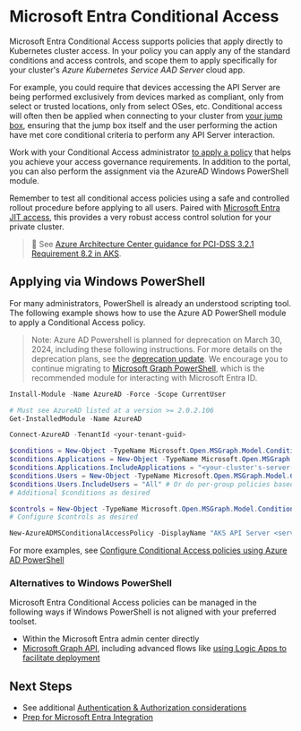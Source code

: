 # Microsoft Entra Conditional Access

Microsoft Entra Conditional Access supports policies that apply directly to Kubernetes cluster access. In your policy you can apply any of the standard conditions and access controls, and scope them to apply specifically for your cluster's _Azure Kubernetes Service AAD Server_ cloud app.

For example, you could require that devices accessing the API Server are being performed exclusively from devices marked as compliant, only from select or trusted locations, only from select OSes, etc. Conditional access will often then be applied when connecting to your cluster from [your jump box](./deploy/06-aks-jumpboximage.md), ensuring that the jump box itself and the user performing the action have met core conditional criteria to perform any API Server interaction.

Work with your Conditional Access administrator [to apply a policy](https://learn.microsoft.com/azure/aks/access-control-managed-azure-ad) that helps you achieve your access governance requirements. In addition to the portal, you can also perform the assignment via the AzureAD Windows PowerShell module.

Remember to test all conditional access policies using a safe and controlled rollout procedure before applying to all users. Paired with [Microsoft Entra JIT access](https://learn.microsoft.com/azure/aks/access-control-managed-azure-ad#use-conditional-access-with-microsoft-entra-id-and-aks), this provides a very robust access control solution for your private cluster.

> :notebook: See [Azure Architecture Center guidance for PCI-DSS 3.2.1 Requirement 8.2 in AKS](https://learn.microsoft.com/azure/architecture/reference-architectures/containers/aks-pci/aks-pci-identity#requirement-82).

## Applying via Windows PowerShell

For many administrators, PowerShell is already an understood scripting tool. The following example shows how to use the Azure AD PowerShell module to apply a Conditional Access policy.

> Note: Azure AD Powershell is planned for deprecation on March 30, 2024, including these following instructions. For more details on the deprecation plans, see the [deprecation update](https://techcommunity.microsoft.com/t5/microsoft-entra-azure-ad-blog/important-azure-ad-graph-retirement-and-powershell-module/ba-p/3848270). We encourage you to continue migrating to [Microsoft Graph PowerShell](https://learn.microsoft.com/powershell/microsoftgraph/overview), which is the recommended module for interacting with Microsoft Entra ID.

```powershell
Install-Module -Name AzureAD -Force -Scope CurrentUser

# Must see AzureAD listed at a version >= 2.0.2.106
Get-InstalledModule -Name AzureAD

Connect-AzureAD -TenantId <your-tenant-guid>

$conditions = New-Object -TypeName Microsoft.Open.MSGraph.Model.ConditionalAccessConditionSet
$conditions.Applications = New-Object -TypeName Microsoft.Open.MSGraph.Model.ConditionalAccessApplicationCondition
$conditions.Applications.IncludeApplications = "<your-cluster's-server-app-guid>"
$conditions.Users = New-Object -TypeName Microsoft.Open.MSGraph.Model.ConditionalAccessUserCondition
$conditions.Users.IncludeUsers = "All" # Or do per-group policies based on risk profile of those groups.
# Additional $conditions as desired

$controls = New-Object -TypeName Microsoft.Open.MSGraph.Model.ConditionalAccessGrantControls
# Configure $controls as desired

New-AzureADMSConditionalAccessPolicy -DisplayName "AKS API Server <server name> Access Policy" -State "on" -Conditions $conditions -GrantControls $controls
```

For more examples, see [Configure Conditional Access policies using Azure AD PowerShell](https://github.com/Azure-Samples/azure-ad-conditional-access-apis/tree/main/01-configure/powershell)

### Alternatives to Windows PowerShell

Microsoft Entra Conditional Access policies can be managed in the following ways if Windows PowerShell is not aligned with your preferred toolset.

* Within the Microsoft Entra admin center directly
* [Microsoft Graph API](https://github.com/Azure-Samples/azure-ad-conditional-access-apis/tree/main/01-configure/graphapi), including advanced flows like [using Logic Apps to facilitate deployment](https://github.com/Azure-Samples/azure-ad-conditional-access-apis/tree/main/01-configure/templates)

## Next Steps

* See additional [Authentication & Authorization considerations](./additional-considerations.md#authentication--authorization)
* [Prep for Microsoft Entra Integration](./deploy/03-aad.md)
